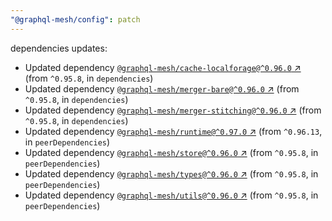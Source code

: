 ```yaml
---
"@graphql-mesh/config": patch
---
```

dependencies updates:
  - Updated dependency [`@graphql-mesh/cache-localforage@^0.96.0` ↗︎](https://www.npmjs.com/package/@graphql-mesh/cache-localforage/v/0.96.0) (from `^0.95.8`, in `dependencies`)
  - Updated dependency [`@graphql-mesh/merger-bare@^0.96.0` ↗︎](https://www.npmjs.com/package/@graphql-mesh/merger-bare/v/0.96.0) (from `^0.95.8`, in `dependencies`)
  - Updated dependency [`@graphql-mesh/merger-stitching@^0.96.0` ↗︎](https://www.npmjs.com/package/@graphql-mesh/merger-stitching/v/0.96.0) (from `^0.95.8`, in `dependencies`)
  - Updated dependency [`@graphql-mesh/runtime@^0.97.0` ↗︎](https://www.npmjs.com/package/@graphql-mesh/runtime/v/0.97.0) (from `^0.96.13`, in `peerDependencies`)
  - Updated dependency [`@graphql-mesh/store@^0.96.0` ↗︎](https://www.npmjs.com/package/@graphql-mesh/store/v/0.96.0) (from `^0.95.8`, in `peerDependencies`)
  - Updated dependency [`@graphql-mesh/types@^0.96.0` ↗︎](https://www.npmjs.com/package/@graphql-mesh/types/v/0.96.0) (from `^0.95.8`, in `peerDependencies`)
  - Updated dependency [`@graphql-mesh/utils@^0.96.0` ↗︎](https://www.npmjs.com/package/@graphql-mesh/utils/v/0.96.0) (from `^0.95.8`, in `peerDependencies`)
